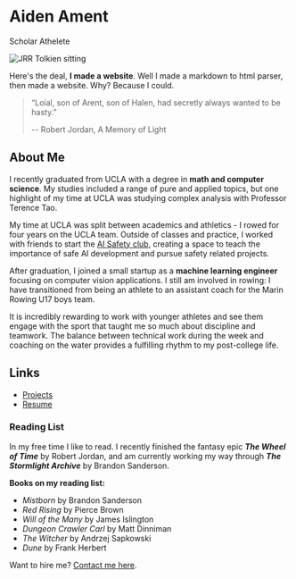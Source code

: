 # Aiden Ament

Scholar Athelete

![JRR Tolkien sitting](/images/tolkien.png)

Here's the deal, **I made a website**. 
Well I made a markdown to html parser, then made a website. Why? Because I could.

> “Loial, son of Arent, son of Halen, had secretly always wanted to be hasty.”
>
> --  Robert Jordan, A Memory of Light

## About Me

I recently graduated from UCLA with a degree in **math and computer science**. My studies included a range of pure and applied topics, but one highlight of my time at UCLA was studying complex analysis with Professor Terence Tao. 

My time at UCLA was split between academics and athletics - I rowed for four years on the UCLA team. Outside of classes and practice, I worked with friends to start the [AI Safety club](https://aisafetyatucla.org/), creating a space to teach the importance of safe AI development and pursue safety related projects.

After graduation, I joined a small startup as a **machine learning engineer** focusing on computer vision applications. I still am involved in rowing: I have transitioned from being an athlete to an assistant coach for the Marin Rowing U17 boys team. 

It is incredibly rewarding to work with younger athletes and see them engage with the sport that taught me so much about discipline and teamwork. The balance between technical work during the week and coaching on the water provides a fulfilling rhythm to my post-college life.

## Links

- [Projects](/blog/projects)
- [Resume](/blog/resume)

### Reading List

In my free time I like to read. I recently finished the fantasy epic _**The Wheel of Time**_ by Robert Jordan, and am currently working my way through _**The Stormlight Archive**_ by Brandon Sanderson. 

**Books on my reading list:**

- _Mistborn_ by Brandon Sanderson
- _Red Rising_ by Pierce Brown
- _Will of the Many_ by James Islington
- _Dungeon Crawler Carl_ by Matt Dinniman
- _The Witcher_ by Andrzej Sapkowski
- _Dune_ by Frank Herbert

Want to hire me? [Contact me here](/contact).